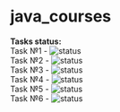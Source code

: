 # java_courses
**Tasks status:**  
Task №1 - ![status](https://img.shields.io/badge/status-Done-brightgreen)  
Task №2 - ![status](https://img.shields.io/badge/status-Done-brightgreen)  
Task №3 - ![status](https://img.shields.io/badge/status-Done-brightgreen)  
Task №4 - ![status](https://img.shields.io/badge/status-In%20Progress-yellow)   
Task №5 - ![status](https://img.shields.io/badge/status-Done-brightgreen)    
Task №6 - ![status](https://img.shields.io/badge/status-Done-brightgreen)   
